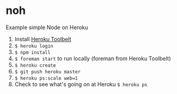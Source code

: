 noh
===

Example simple Node on Heroku

1. Install [Heroku Toolbelt](https://toolbelt.herokuapp.com/)
2. `$ heroku login`
3. `$ npm install`
4. `$ foreman start` to run locally (foreman from Heroku Toolbelt)
5. `$ heroku create`
6. `$ git push heroku master`
7. `$ heroku ps:scale web=1`
8. Check to see what's going on at Heroku
  `$ heroku ps`

